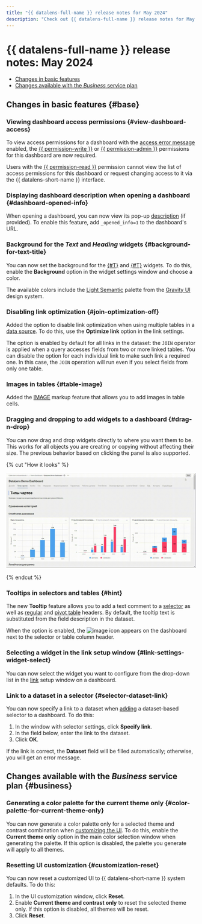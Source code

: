 ```yaml
---
title: "{{ datalens-full-name }} release notes for May 2024"
description: "Check out {{ datalens-full-name }} release notes for May 2024."
---
```


# {{ datalens-full-name }} release notes: May 2024


* [Changes in basic features](#base)
* [Changes available with the _Business_ service plan](#business)

## Changes in basic features {#base}



### Viewing dashboard access permissions {#view-dashboard-access}

To view access permissions for a dashboard with the [access error message](../operations/dashboard/add-access-message.md) enabled, the [{{ permission-write }}](../security/manage-access.md#permission-write) or [{{ permission-admin }}](../security/manage-access.md#permission-admin) permissions for this dashboard are now required.

Users with the [{{ permission-read }}](../security/manage-access.md#permission-read) permission cannot view the list of access permissions for this dashboard or request changing access to it via the {{ datalens-short-name }} interface.

### Displaying dashboard description when opening a dashboard {#dashboard-opened-info}

When opening a dashboard, you can now view its pop-up [description](../dashboard/settings.md#message-settings) (if provided). To enable this feature, add `_opened_info=1` to the dashboard's URL.

### Background for the _Text_ and _Heading_ widgets {#background-for-text-title}

You can now set the background for the [{#T}](../dashboard/widget.md#text) and [{#T}](../dashboard/widget.md#title) widgets. To do this, enable the **Background** option in the widget settings window and choose a color.

The available colors include the [Light Semantic](https://preview.gravity-ui.com/uikit/iframe.html?args=&id=colors--backgrounds&viewMode=story) palette from the [Gravity UI](https://gravity-ui.com/) design system.

### Disabling link optimization {#join-optimization-off}

Added the option to disable link optimization when using multiple tables in a [data source](../concepts/dataset/data-model.md#source). To do this, use the **Optimize link** option in the link settings.

The option is enabled by default for all links in the dataset: the `JOIN` operator is applied when a query accesses fields from two or more linked tables. You can disable the option for each individual link to make such link a required one. In this case, the `JOIN` operation will run even if you select fields from only one table.

### Images in tables {#table-image}

Added the [IMAGE](../function-ref/IMAGE.md) markup feature that allows you to add images in table cells.

### Dragging and dropping to add widgets to a dashboard {#drag-n-drop}

You can now drag and drop widgets directly to where you want them to be. This works for all objects you are creating or copying without affecting their size. The previous behavior based on clicking the panel is also supported.

{% cut "How it looks" %}

![drag-n-drop](../../_assets/datalens/drag-n-drop.gif)

{% endcut %}

### Tooltips in selectors and tables {#hint}

The new **Tooltip** feature allows you to add a text comment to a [selector](../operations/dashboard/add-selector.md) as well as [regular](../visualization-ref/table-chart.md#hint-column) and [pivot table](../visualization-ref/pivot-table-chart.md#hint-column) headers. By default, the tooltip text is substituted from the field description in the dataset.

When the option is enabled, the ![image](../../_assets/console-icons/circle-question.svg) icon appears on the dashboard next to the selector or table column header.


### Selecting a widget in the link setup window {#link-settings-widget-select}

You can now select the widget you want to configure from the drop-down list in the [link](../dashboard/link.md) setup window on a dashboard.

### Link to a dataset in a selector {#selector-dataset-link}

You can now specify a link to a dataset when [adding](../operations/dashboard/add-selector.md) a dataset-based selector to a dashboard. To do this:

1. In the window with selector settings, click **Specify link**.
1. In the field below, enter the link to the dataset.
1. Click **OK**.

If the link is correct, the **Dataset** field will be filled automatically; otherwise, you will get an error message.


## Changes available with the _Business_ service plan {#business}

### Generating a color palette for the current theme only {#color-palette-for-current-theme-only}

You can now generate a color palette only for a selected theme and contrast combination when [customizing the UI](../settings/ui-customization.md). To do this, enable the **Current theme only** option in the main color selection window when generating the palette. If this option is disabled, the palette you generate will apply to all themes.

### Resetting UI customization {#customization-reset}

You can now reset a customized UI to {{ datalens-short-name }} system defaults. To do this:

1. In the UI customization window, click **Reset**.
1. Enable **Current theme and contrast only** to reset the selected theme only. If this option is disabled, all themes will be reset.
1. Click **Reset**.

